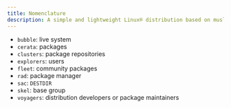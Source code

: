 ```yaml
---
title: Nomenclature
description: A simple and lightweight Linux® distribution based on musl libc and toybox
---
```


- `bubble`: live system
- `cerata`: packages
- `clusters`: package repositories
- `explorers`: users
- `fleet`: community packages
- `rad`: package manager
- `sac`: `DESTDIR`
- `skel`: base group
- `voyagers`: distribution developers or package maintainers
